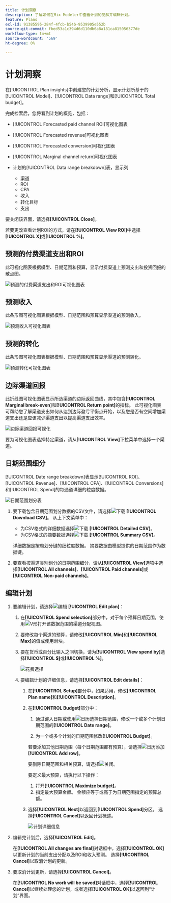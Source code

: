 ```yaml
---
title: 计划洞察
description: 了解如何在Mix Modeler中查看计划的见解并编辑计划。
feature: Plans
exl-id: 91385595-284f-4fcb-b54b-9539905e552b
source-git-commit: fbed53a1c394d6d110db6a8a181ca815056377de
workflow-type: tm+mt
source-wordcount: '569'
ht-degree: 0%

---
```


# 计划洞察


在[!UICONTROL Plan insights]中创建您的计划分析，显示计划所基于的[!UICONTROL Model]、[!UICONTROL Data range]和[!UICONTROL Total budget]。

完成检索后，您将看到计划的概览，包括：

- [!UICONTROL Forecasted paid channel ROI]可视化图表
- [!UICONTROL Forecasted revenue]可视化图表
- [!UICONTROL Forecasted conversion]可视化图表
- [!UICONTROL Marginal channel return]可视化图表
- 计划的[!UICONTROL Data range breakdown]表，显示列

   - 渠道
   - ROI
   - CPA
   - 收入
   - 转化目标
   - 支出

要关闭该界面，请选择&#x200B;**[!UICONTROL Close]**。

若要更改查看计划ROI的方式，请在&#x200B;**[!UICONTROL View ROI]**&#x200B;中选择&#x200B;**[!UICONTROL X]**&#x200B;或&#x200B;**[!UICONTROL &#x200B; %]**。

## 预测的付费渠道支出和ROI

此可视化图表根据模型、日期范围和预算，显示付费渠道上预测支出和投资回报的散点图。

![预测的付费渠道支出和ROI可视化图表](../assets/overview-plan-forecasted-paid-channel-send-roi.png)


## 预测收入

此条形图可视化图表根据模型、日期范围和预算显示渠道的预测收入。

![预测收入可视化图表](../assets/overview-plan-forecasted-revenue.png)


## 预测的转化

此条形图可视化图表根据模型、日期范围和预算显示渠道的预测转化。

![预测转化可视化图表](../assets/overview-plan-forecasted-conversions.png)


## 边际渠道回报

此折线图可视化图表显示所选渠道的边际返回曲线，其中包含&#x200B;**[!UICONTROL Marginal break-even]**&#x200B;和&#x200B;**[!UICONTROL Return point]**&#x200B;的指标。 此可视化图表可帮助您了解渠道支出如何从达到边际盈亏平衡点开始，以及您是否有空间增加渠道支出还是应该减少渠道支出以提高渠道支出效率。

![边际渠道回报可视化](../assets/overview-plan-marginal-channel-return.png)

要为可视化图表选择特定渠道，请从&#x200B;**[!UICONTROL View]**&#x200B;下拉菜单中选择一个渠道。


## 日期范围细分

[!UICONTROL Date range breakdown]表显示[!UICONTROL ROI]、[!UICONTROL Revenue]、[!UICONTROL CPA]、[!UICONTROL Conversions]和[!UICONTROL Spend]的每通道详细的粒度数据。

![日期范围划分表](../assets/overview-plan-date-range-breakdown.png)

1. 要下载包含日期范围划分数据的CSV文件，请选择![下载](/help/assets/icons/Download.svg) **[!UICONTROL Download CSV]**。 从上下文菜单中：

   - 为CSV格式的详细数据选择![下载](/help/assets/icons/Download.svg) **[!UICONTROL Detailed CSV]**。
   - 为CSV格式的摘要数据选择![下载](/help/assets/icons/Download.svg) **[!UICONTROL Summary CSV]**。

   详细数据是按周划分键的细粒度数据。 摘要数据由模型提供的日期范围作为数据键。

1. 要查看按渠道类别划分的日期范围细分，请从&#x200B;**[!UICONTROL View]**&#x200B;选项中选择&#x200B;**[!UICONTROL All channels]**、**[!UICONTROL Paid channels]**&#x200B;或&#x200B;**[!UICONTROL Non-paid channels]**。


## 编辑计划

1. 要编辑计划，请选择![编辑](/help/assets/icons/Edit.svg) **[!UICONTROL Edit plan]**：

   1. 在&#x200B;**[!UICONTROL Spend selection]**&#x200B;部分中，对于每个预算日期范围，使用![V形](/help/assets/icons/ChevronRight.svg)打开该数据范围的渠道分配视图。

   1. 要修改每个渠道的预算，请修改&#x200B;**[!UICONTROL Min]**&#x200B;和&#x200B;**[!UICONTROL Max]**&#x200B;的值或使用滑块。

   1. 要在货币或百分比输入之间切换，请为&#x200B;**[!UICONTROL View spend by]**&#x200B;选择&#x200B;**[!UICONTROL $]**&#x200B;或&#x200B;**[!UICONTROL %]**。

      ![花费选择](/help/assets/spend-selection.png)

   1. 要编辑计划的详细信息，请选择&#x200B;**[!UICONTROL Edit details]**：

      1. 在&#x200B;**[!UICONTROL Setup]**&#x200B;部分中，如果适用，修改&#x200B;**[!UICONTROL Plan name]**&#x200B;和&#x200B;**[!UICONTROL Description]**。

      1. 在&#x200B;**[!UICONTROL Budget]**&#x200B;部分中：

         1. 通过键入日期或使用![日历](/help/assets/icons/Calendar.svg)选择日期范围，修改一个或多个计划日期范围的&#x200B;**[!UICONTROL Date range]**。

         1. 为一个或多个计划的日期范围修改&#x200B;**[!UICONTROL Budget]**。

         若要添加其他日期范围（每个日期范围都有预算），请选择![日历添加](/help/assets/icons/CalendarAdd.svg) **[!UICONTROL Add row]**。

         要删除日期范围和相关预算，请选择![关闭](/help/assets/icons/Close.svg)。

         要定义最大预算，请执行以下操作：

         1. 打开&#x200B;**[!UICONTROL Maximize budget]**。
         1. 指定最大预算金额。 金额应等于或高于为日期范围指定的预算总额。

      1. 选择&#x200B;**[!UICONTROL Next]**&#x200B;以返回到&#x200B;**[!UICONTROL Spend]**&#x200B;分区。 选择&#x200B;**[!UICONTROL Cancel]**&#x200B;以返回计划概述。

         ![计划详细信息](/help/assets/plan-details.png)


1. 编辑完计划后，选择&#x200B;**[!UICONTROL Edit]**。

   在&#x200B;**[!UICONTROL All changes are final]**&#x200B;对话框中，选择&#x200B;**[!UICONTROL OK]**&#x200B;以更新计划的当前支出分配以及ROI和收入预测。 选择&#x200B;**[!UICONTROL Cancel]**&#x200B;以取消计划的更新。

1. 要取消计划更新，请选择&#x200B;**[!UICONTROL Cancel]**。

   在&#x200B;**[!UICONTROL No work will be saved]**&#x200B;对话框中，选择&#x200B;**[!UICONTROL Cancel]**&#x200B;以继续处理您的计划，或者选择&#x200B;**[!UICONTROL OK]**&#x200B;以返回到“计划”界面。
